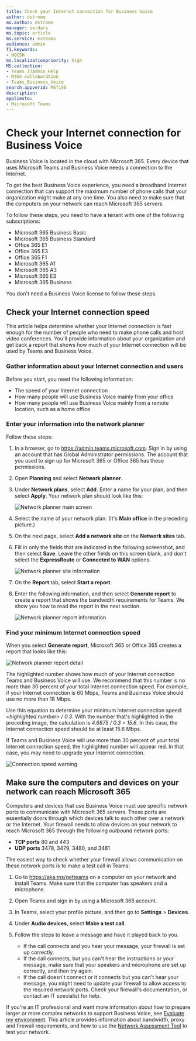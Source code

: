 ```yaml
---
title: Check your Internet connection for Business Voice
author: dstrome 
ms.author: dstrome
manager: serdars
ms.topic: article
ms.service: msteams
audience: admin
f1.keywords:
- NOCSH
ms.localizationpriority: high
MS.collection: 
- Teams_ITAdmin_Help
- M365-collaboration
- Teams_Business_Voice
search.appverid: MET150
description: 
appliesto: 
- Microsoft Teams
---
```


# Check your Internet connection for Business Voice

Business Voice is located in the cloud with Microsoft 365. Every device that uses Microsoft Teams and Business Voice needs a connection to the Internet.

To get the best Business Voice experience, you need a broadband Internet connection that can support the maximum number of phone calls that your organization might make at any one time. You also need to make sure that the computers on your network can reach Microsoft 365 servers.

To follow these steps, you need to have a tenant with one of the following subscriptions:

* Microsoft 365 Business Basic
* Microsoft 365 Business Standard
* Office 365 E1
* Office 365 E3
* Office 365 F1
* Microsoft 365 A1
* Microsoft 365 A3
* Microsoft 365 E3
* Microsoft 365 Business

You don't need a Business Voice license to follow these steps.

## Check your Internet connection speed

This article helps determine whether your Internet connection is fast enough for the number of people who need to make phone calls and host video conferences. You'll provide information about your organization and get back a report that shows how much of your Internet connection will be used by Teams and Business Voice.

### Gather information about your Internet connection and users

Before you start, you need the following information:

* The speed of your Internet connection
* How many people will use Business Voice mainly from your office
* How many people will use Business Voice mainly from a remote location, such as a home office

### Enter your information into the network planner

Follow these steps:

1. In a browser, go to https://admin.teams.microsoft.com. Sign in by using an account that has Global Administrator permissions. The account that you used to sign up for Microsoft 365 or Office 365 has these permissions.
2. Open **Planning** and select **Network planner**.
3. Under **Network plans**, select **Add**. Enter a name for your plan, and then select **Apply**. Your network plan should look like this:

    ![Network planner main screen](../media/network-planner-main.png)
1. Select the name of your network plan. (It's **Main office** in the preceding picture.)
2. On the next page, select **Add a network site** on the **Network sites** tab.
3. Fill in only the fields that are indicated in the following screenshot, and then select **Save**. Leave the other fields on this screen blank, and don't select the **ExpressRoute** or **Connected to WAN** options.

    ![Network planner site information](../media/network-planner-site-info.png)
1. On the **Report** tab, select **Start a report**.
1. Enter the following information, and then select **Generate report** to create a report that shows the bandwidth requirements for Teams. We show you how to read the report in the next section.

    ![Network planner report information](../media/network-planner-report-info.png)

### Find your minimum Internet connection speed

When you select **Generate report**, Microsoft 365 or Office 365 creates a report that looks like this:

![Network planner report detail](../media/network-planner-report.png)

The highlighted number shows how much of your Internet connection Teams and Business Voice will use. We recommend that this number is no more than 30 percent of your total Internet connection speed. For example, if your Internet connection is 60 Mbps, Teams and Business Voice should use no more than 18 Mbps.

Use this equation to determine your minimum Internet connection speed: *\<highlighted number> / 0.3*. With the number that's highlighted in the preceding image, the calculation is *4.6875 / 0.3 = 15.6*. In this case, the Internet connection speed should be at least 15.6 Mbps.

If Teams and Business Voice will use more than 30 percent of your total Internet connection speed, the highlighted number will appear red. In that case, you may need to upgrade your Internet connection.

![Connection speed warning](../media/network-planner-report-speed-warning.png)

## Make sure the computers and devices on your network can reach Microsoft 365

Computers and devices that use Business Voice must use specific network ports to communicate with Microsoft 365 servers. These ports are essentially doors through which devices talk to each other over a network or the Internet. Your firewall needs to allow devices on your network to reach Microsoft 365 through the following *outbound* network ports:

* **TCP ports** 80 and 443
* **UDP ports** 3478, 3479, 3480, and 3481

The easiest way to check whether your firewall allows communication on these network ports is to make a test call in Teams:

1. Go to https://aka.ms/getteams on a computer on your network and install Teams. Make sure that the computer has speakers and a microphone.
2. Open Teams and sign in by using a Microsoft 365 account.
3. In Teams, select your profile picture, and then go to **Settings** > **Devices**.
4. Under **Audio devices**, select **Make a test call**.
5. Follow the steps to leave a message and have it played back to you.

   * If the call connects and you hear your message, your firewall is set up correctly.
   * If the call connects, but you can't hear the instructions or your message, make sure that your speakers and microphone are set up correctly, and then try again.
   * If the call doesn't connect or it connects but you can't hear your message, you might need to update your firewall to allow access to the required network ports. Check your firewall's documentation, or contact an IT specialist for help.

 If you're an IT professional and want more information about how to prepare larger or more complex networks to support Business Voice, see [Evaluate my environment](../3-envision-evaluate-my-environment.md). This article provides information about bandwidth, proxy and firewall requirements, and how to use the [Network Assessment Tool](../3-envision-evaluate-my-environment.md#test-the-network) to test your network.

